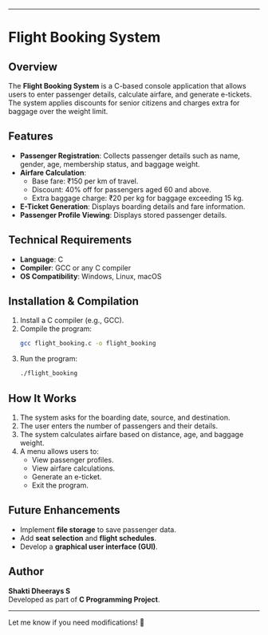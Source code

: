 
---

# Flight Booking System

## Overview
The **Flight Booking System** is a C-based console application that allows users to enter passenger details, calculate airfare, and generate e-tickets. The system applies discounts for senior citizens and charges extra for baggage over the weight limit.

## Features
- **Passenger Registration**: Collects passenger details such as name, gender, age, membership status, and baggage weight.
- **Airfare Calculation**: 
  - Base fare: ₹150 per km of travel.
  - Discount: 40% off for passengers aged 60 and above.
  - Extra baggage charge: ₹20 per kg for baggage exceeding 15 kg.
- **E-Ticket Generation**: Displays boarding details and fare information.
- **Passenger Profile Viewing**: Displays stored passenger details.

## Technical Requirements
- **Language**: C
- **Compiler**: GCC or any C compiler
- **OS Compatibility**: Windows, Linux, macOS

## Installation & Compilation
1. Install a C compiler (e.g., GCC).
2. Compile the program:
   ```sh
   gcc flight_booking.c -o flight_booking
   ```
3. Run the program:
   ```sh
   ./flight_booking
   ```

## How It Works
1. The system asks for the boarding date, source, and destination.
2. The user enters the number of passengers and their details.
3. The system calculates airfare based on distance, age, and baggage weight.
4. A menu allows users to:
   - View passenger profiles.
   - View airfare calculations.
   - Generate an e-ticket.
   - Exit the program.

## Future Enhancements
- Implement **file storage** to save passenger data.
- Add **seat selection** and **flight schedules**.
- Develop a **graphical user interface (GUI)**.

## Author
**Shakti Dheerays S**  
Developed as part of **C Programming Project**.

---

Let me know if you need modifications! 🚀
